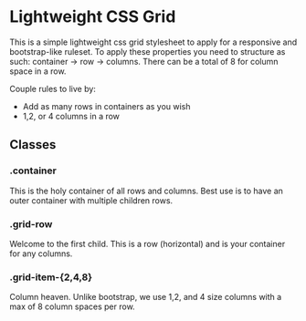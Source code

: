 # Lightweight CSS Grid
This is a simple lightweight css grid stylesheet to apply for a responsive and bootstrap-like ruleset. To apply these properties you need to structure as such: container -> row -> columns. There can be a total of 8 for column space in a row.

Couple rules to live by:
- Add as many rows in containers as you wish
- 1,2, or 4 columns in a row

## Classes

### .container
This is the holy container of all rows and columns. Best use is to have an outer container with multiple children rows.

### .grid-row
Welcome to the first child. This is a row (horizontal) and is your container for any columns.

### .grid-item-{2,4,8}
Column heaven. Unlike bootstrap, we use 1,2, and 4 size columns with a max of 8 column spaces per row.
